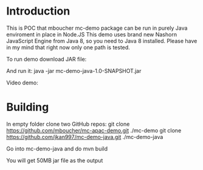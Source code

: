 # Introduction

This is POC that mboucher mc-demo package can be run in purely Java enviroment in place in Node.JS
This demo uses brand new Nashorn JavaScript Engine from Java 8, so you need to Java 8 installed.
Please have in my mind that right now only one path is tested.

To run demo download JAR file:

And run it:
java -jar mc-demo-java-1.0-SNAPSHOT.jar

Video demo:

# Building
In empty folder clone two GitHub repos:
git clone https://github.com/mboucher/mc-apac-demo.git ./mc-demo
git clone https://github.com/jkan997/mc-demo-java.git ./mc-demo-java

Go into mc-demo-java and do
mvn build

You will get 50MB jar file as the output
